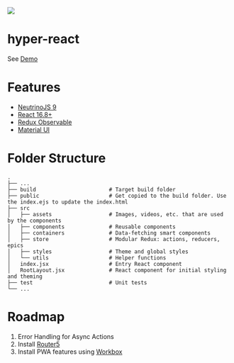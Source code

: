 ![](https://francosioquim.github.io/hyper-react/android-chrome-192x192.png)
# hyper-react

See [Demo](https://francosioquim.github.io/hyper-react/)

# Features

- [NeutrinoJS 9](https://master.neutrinojs.org/)
- [React 16.8+](https://reactjs.org/)
- [Redux Observable](https://redux-observable.js.org/)
- [Material UI](https://material-ui.com/)
  
# Folder Structure
    .
    ├── ...
    ├── build                       # Target build folder
    ├── public                      # Get copied to the build folder. Use the index.ejs to update the index.html
    ├── src
    │   ├── assets                  # Images, videos, etc. that are used by the components
    │   ├── components              # Reusable components
    │   ├── containers              # Data-fetching smart components
    │   ├── store                   # Modular Redux: actions, reducers, epics 
    │   ├── styles                  # Theme and global styles
    │   └── utils                   # Helper functions
    │   index.jsx                   # Entry React component
    │   RootLayout.jsx              # React component for initial styling and theming
    ├── test                        # Unit tests
    └── ...

# Roadmap
1) Error Handling for Async Actions
2) Install [Router5](https://router5.js.org/)
3) Install PWA features using [Workbox](https://developers.google.com/web/tools/workbox/)

